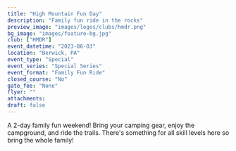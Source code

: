 ```yaml
---
title: "High Mountain Fun Day"
description: "Family fun ride in the rocks"
preview_image: "images/logos/clubs/hmdr.png"
bg_image: "images/feature-bg.jpg"
club: ["HMDR"]
event_datetime: "2023-06-03"
location: "Berwick, PA"
event_type: "Special"
event_series: "Special Series"
event_format: "Family Fun Ride"
closed_course: "No"
gate_fee: "None"
flyer: ""
attachments:
draft: false
---
```


A 2-day family fun weekend! Bring your camping gear, enjoy the campground, and ride the trails. There's something for all skill levels here so bring the whole family!
